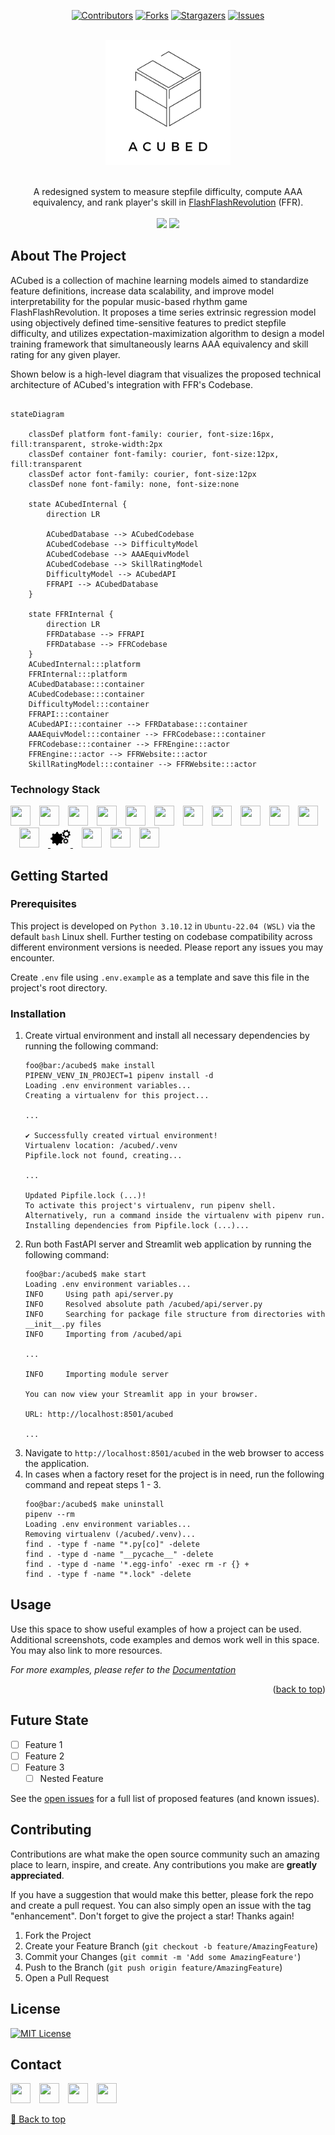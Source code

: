 <!-- Improved compatibility of back to top link: See: https://github.com/othneildrew/Best-README-Template/pull/73 -->
<a name="readme-top"></a>
<!--
*** Thanks for checking out the Best-README-Template. If you have a suggestion
*** that would make this better, please fork the repo and create a pull request
*** or simply open an issue with the tag "enhancement".
*** Don't forget to give the project a star!
*** Thanks again! Now go create something AMAZING! :D
-->



<!-- PROJECT SHIELDS -->
<!--
*** I'm using markdown "reference style" links for readability.
*** Reference links are enclosed in brackets [ ] instead of parentheses ( ).
*** See the bottom of this document for the declaration of the reference variables
*** for contributors-url, forks-url, etc. This is an optional, concise syntax you may use.
*** https://www.markdownguide.org/basic-syntax/#reference-style-links
-->
<div align="center">

[![Contributors][contributors-shield]][contributors-url]
[![Forks][forks-shield]][forks-url]
[![Stargazers][stars-shield]][stars-url]
[![Issues][issues-shield]][issues-url]

</div>



<!-- PROJECT LOGO -->
<br />
<div align="center">
  <a href="https://github.com/wirrywoo/ACubed">
    <picture>
        <source srcset="assets/logo/dark-mode.png"  media="(prefers-color-scheme: dark)">
        <img src="assets/logo/no-dark-mode.png" alt="Logo" width="200px" height=auto>
    </picture>
  </a>
  <br />
  <br />
  <p align="center">
    A redesigned system to measure stepfile difficulty, compute AAA equivalency, and rank player's skill in <a href="https://www.flashflashrevolution.com/">FlashFlashRevolution</a> (FFR). 
<!--     <br />
    <a href="https://github.com/wirrywoo/acubed/"><strong>Explore the docs »</strong></a>
    <br /> -->
    <br />
    <br />
<!--    <a href="https://www.youtube.com/watch?v=iHAt1286_4c">View Demo</a>
    ·
    · -->
    <a href="https://github.com/wirrywoo/acubed/issues"><img src="https://img.shields.io/badge/report_bug-blue?colorA=363a4f&colorB=d62728&style=for-the-badge" /></a>
    <a href="https://github.com/wirrywoo/acubed/issues"><img src="https://img.shields.io/badge/request_feature-blue?colorA=363a4f&colorB=2ca02c&style=for-the-badge" /></a>
  </p>
</div>



<!-- ABOUT THE PROJECT -->
## About The Project

ACubed is a collection of machine learning models aimed to standardize feature definitions, increase data scalability, and improve model interpretability for the popular music-based rhythm game FlashFlashRevolution. It proposes a time series extrinsic regression model using objectively defined time-sensitive features to predict stepfile difficulty, and utilizes expectation-maximization algorithm to design a model training framework that simultaneously learns AAA equivalency and skill rating for any given player.

Shown below is a high-level diagram that visualizes the proposed technical architecture of ACubed's integration with FFR's Codebase.

```mermaid

stateDiagram

    classDef platform font-family: courier, font-size:16px, fill:transparent, stroke-width:2px
    classDef container font-family: courier, font-size:12px, fill:transparent
    classDef actor font-family: courier, font-size:12px
    classDef none font-family: none, font-size:none

    state ACubedInternal {
        direction LR

        ACubedDatabase --> ACubedCodebase
        ACubedCodebase --> DifficultyModel
        ACubedCodebase --> AAAEquivModel
        ACubedCodebase --> SkillRatingModel
        DifficultyModel --> ACubedAPI
        FFRAPI --> ACubedDatabase
    }

    state FFRInternal {
        direction LR
        FFRDatabase --> FFRAPI
        FFRDatabase --> FFRCodebase
    }
    ACubedInternal:::platform
    FFRInternal:::platform
    ACubedDatabase:::container
    ACubedCodebase:::container
    DifficultyModel:::container
    FFRAPI:::container
    ACubedAPI:::container --> FFRDatabase:::container
    AAAEquivModel:::container --> FFRCodebase:::container
    FFRCodebase:::container --> FFREngine:::actor
    FFREngine:::actor --> FFRWebsite:::actor
    SkillRatingModel:::container --> FFRWebsite:::actor
```




### Technology Stack

<a href="https://www.docker.com/"><img height="32" width="32" src="https://cdn.simpleicons.org/docker/black/white" /></a>&emsp;<a href="https://www.dotenv.org/"><img height="32" width="32" src="https://cdn.simpleicons.org/dotenv/black/white" /></a>&emsp;<a href="https://fastapi.tiangolo.com/"><img height="32" width="32" src="https://cdn.simpleicons.org/fastapi/black/white" /></a>&emsp;<a href="https://git-scm.com/"><img height="32" width="32" src="https://cdn.simpleicons.org/git/black/white" /></a>&emsp;<a href="https://github.com/features/actions"><img height="32" width="32" src="https://cdn.simpleicons.org/githubactions/black/white" /></a>&emsp;<a href="https://www.gnu.org/software/bash/"><img height="32" width="32" src="https://cdn.simpleicons.org/gnubash/black/white" /></a>&emsp;<a href="https://www.mongodb.com/"><img height="32" width="32" src="https://cdn.simpleicons.org/mongodb/black/white" /></a>&emsp;<a href="https://numpy.org/"><img height="32" width="32" src="https://cdn.simpleicons.org/numpy/black/white" /></a>&emsp;<a href="https://www.overleaf.com/"><img height="32" width="32" src="https://cdn.simpleicons.org/overleaf/black/white" /></a>&emsp;<a href="https://pola.rs/"><img height="32" width="32" src="https://cdn.simpleicons.org/polars/black/white" /></a>&emsp;<a href="https://www.python.org/"><img height="32" width="32" src="https://cdn.simpleicons.org/python/black/white" /></a>&emsp;<a href="https://scikit-learn.org/stable/index.html"><img height="32" width="32" src="https://cdn.simpleicons.org/scikitlearn/black/white" /></a>&emsp;<a href="https://www.sktime.net/">
    <picture>
        <source srcset="assets/logo/sktime-dark.svg"  media="(prefers-color-scheme: dark)">
        <img src="assets/logo/sktime.svg" alt="Logo" width="32px" height="32px">
    </picture>
  </a>&emsp;<a href="https://streamlit.io/"><img height="32" width="32" src="https://cdn.simpleicons.org/streamlit/black/white" /></a>&emsp;<a href="https://ubuntu.com/"><img height="32" width="32" src="https://cdn.simpleicons.org/ubuntu/black/white" /></a>&emsp;<a href="https://wandb.ai/site"><img height="32" width="32" src="https://cdn.simpleicons.org/weightsandbiases/black/white" /></a>




<!-- GETTING STARTED -->
## Getting Started

### Prerequisites

This project is developed on `Python 3.10.12` in `Ubuntu-22.04 (WSL)` via the default `bash` Linux shell. Further testing on codebase compatibility across different environment versions is needed. Please report any issues you may encounter.

Create `.env` file using `.env.example` as a template and save this file in the project's root directory.

### Installation

1. Create virtual environment and install all necessary dependencies by running the following command:
    ```console
    foo@bar:/acubed$ make install
    PIPENV_VENV_IN_PROJECT=1 pipenv install -d
    Loading .env environment variables...
    Creating a virtualenv for this project...

    ...
    
    ✔ Successfully created virtual environment!
    Virtualenv location: /acubed/.venv
    Pipfile.lock not found, creating...

    ...

    Updated Pipfile.lock (...)!
    To activate this project's virtualenv, run pipenv shell.
    Alternatively, run a command inside the virtualenv with pipenv run.
    Installing dependencies from Pipfile.lock (...)...
    ```
2. Run both FastAPI server and Streamlit web application by running the following command:
    ```console
    foo@bar:/acubed$ make start
    Loading .env environment variables...
    INFO     Using path api/server.py
    INFO     Resolved absolute path /acubed/api/server.py
    INFO     Searching for package file structure from directories with __init__.py files
    INFO     Importing from /acubed/api

    ...
  
    INFO     Importing module server
  
    You can now view your Streamlit app in your browser.
  
    URL: http://localhost:8501/acubed

    ...
    ```
3. Navigate to `http://localhost:8501/acubed` in the web browser to access the application.
4. In cases when a factory reset for the project is in need, run the following command and repeat steps 1 - 3. 
    ```console
    foo@bar:/acubed$ make uninstall
    pipenv --rm
    Loading .env environment variables...
    Removing virtualenv (/acubed/.venv)...
    find . -type f -name "*.py[co]" -delete
    find . -type d -name "__pycache__" -delete
    find . -type d -name '*.egg-info' -exec rm -r {} +
    find . -type f -name "*.lock" -delete
    ```






<!-- USAGE -->
## Usage

Use this space to show useful examples of how a project can be used. Additional screenshots, code examples and demos work well in this space. You may also link to more resources.

_For more examples, please refer to the [Documentation](https://example.com)_

<p align="right">(<a href="#readme-top">back to top</a>)</p>



<!-- ROADMAP -->
## Future State

- [ ] Feature 1
- [ ] Feature 2
- [ ] Feature 3
    - [ ] Nested Feature

See the [open issues](https://github.com/wirrywoo/acubed/issues) for a full list of proposed features (and known issues).



<!-- CONTRIBUTING -->
## Contributing

Contributions are what make the open source community such an amazing place to learn, inspire, and create. Any contributions you make are **greatly appreciated**.

If you have a suggestion that would make this better, please fork the repo and create a pull request. You can also simply open an issue with the tag "enhancement".
Don't forget to give the project a star! Thanks again!

1. Fork the Project
2. Create your Feature Branch (`git checkout -b feature/AmazingFeature`)
3. Commit your Changes (`git commit -m 'Add some AmazingFeature'`)
4. Push to the Branch (`git push origin feature/AmazingFeature`)
5. Open a Pull Request




<!-- LICENSE -->
## License
[![MIT License][license-shield]][license-url]



<!-- CONTACT -->
## Contact

<!--
[![LinkedIn][linkedin-shield]][linkedin-url]
-->

<a href = "https://wilsoncheung.me/"><img height="32" width="32" src="https://cdn.simpleicons.org/wordpress/black/white" /></a>&emsp;<a href="https://linkedin.com/in/wcheung-in/"><img height="32" width="32" src="https://cdn.simpleicons.org/linkedin/black/white" /></a>&emsp;<a href="https://github.com/wirrywoo/"><img height="32" width="32" src="https://cdn.simpleicons.org/github/black/white" /></a>&emsp;<a href="mailto:info@wilsoncheung.me?subject=[ACubed]"><img height="32" width="32" src="https://cdn.simpleicons.org/gmail/black/white" /></a>

<p align="right">

  [🔼 Back to top](#readme-top)

</p>



<!-- ACKNOWLEDGMENTS
## Acknowledgments

* []()
* []()
* []()

<p align="right">(<a href="#readme-top">back to top</a>)</p> -->



<!-- MARKDOWN LINKS & IMAGES -->
<!-- https://www.markdownguide.org/basic-syntax/#reference-style-links -->
[contributors-shield]: https://img.shields.io/github/contributors/wirrywoo/acubed.svg?colorA=363a4f&colorB=1f77b4&style=for-the-badge
[contributors-url]: https://github.com/wirrywoo/acubed/graphs/contributors
[forks-shield]: https://img.shields.io/github/forks/wirrywoo/acubed.svg?colorA=363a4f&colorB=ff7f0e&style=for-the-badge
[forks-url]: https://github.com/wirrywoo/acubed/network/members
[stars-shield]: https://img.shields.io/github/stars/wirrywoo/acubed.svg?colorA=363a4f&colorB=2ca02c&style=for-the-badge
[stars-url]: https://github.com/wirrywoo/acubed/stargazers
[issues-shield]: https://img.shields.io/github/issues/wirrywoo/acubed.svg?colorA=363a4f&colorB=d62728&style=for-the-badge
[issues-url]: https://github.com/wirrywoo/acubed/issues
[license-shield]: https://img.shields.io/github/license/wirrywoo/acubed?colorA=363a4f&colorB=9467bd&style=for-the-badge
[license-url]: https://github.com/wirrywoo/acubed/blob/main/LICENSE.txt
[linkedin-shield]: https://img.shields.io/badge/-LinkedIn-black.svg?logo=linkedin&logoColor=white?colorA=363a4f&colorB=0A66C2&style=for-the-badge
[linkedin-url]: https://linkedin.com/in/wcheung-in/
[product-screenshot]: images/screenshot.png
